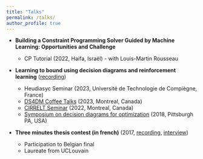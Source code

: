 ```yaml
---
title: "Talks"
permalink: /talks/
author_profile: true
---
```


* **Building a Constraint Programming Solver Guided by Machine Learning: Opportunities and Challenge** 
  * CP Tutorial (2022, Haifa, Israël) - with Louis-Martin Rousseau

* **Learning to bound using decision diagrams and reinforcement learning** ([recording](https://www.youtube.com/watch?v=f_2ChLgVV5c))
  * Heudiasyc Seminar (2023, Université de Technologie de Compiègne, France)
  * [DS4DM Coffee Talks](https://cerc-datascience.polymtl.ca/coffee/) (2023, Montreal, Canada)
  * [CIRRELT Seminar](https://cerc-datascience.polymtl.ca/coffee/) (2022, Montreal, Canada)
  * [Symposium on decision diagrams for optimization](https://sites.google.com/view/ddopt-2018) (2018, Pittsburgh PA, USA)

* **Three minutes thesis contest (in french)** (2017, [recording](https://www.youtube.com/watch?v=495Ktcw1ysw), [interview](https://www.youtube.com/watch?v=DF-suC2b7Pc))
  * Participation to Belgian final 
  * Laureate from UCLouvain
